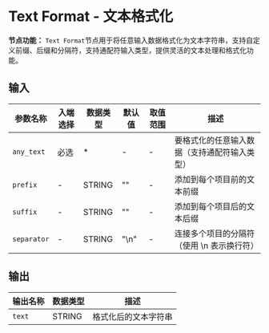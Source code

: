 # Text Format - 文本格式化

**节点功能：** `Text Format`节点用于将任意输入数据格式化为文本字符串，支持自定义前缀、后缀和分隔符，支持通配符输入类型，提供灵活的文本处理和格式化功能。

## 输入

| 参数名称 | 入端选择 | 数据类型 | 默认值 | 取值范围 | 描述 |
| -------- | -------- | -------- | ------ | -------- | ---- |
| `any_text` | 必选 | * | - | - | 要格式化的任意输入数据（支持通配符输入类型） |
| `prefix` | - | STRING | "" | - | 添加到每个项目前的文本前缀 |
| `suffix` | - | STRING | "" | - | 添加到每个项目后的文本后缀 |
| `separator` | - | STRING | "\\n" | - | 连接多个项目的分隔符（使用 \\n 表示换行符） |

## 输出

| 输出名称 | 数据类型 | 描述 |
|---------|----------|------|
| `text` | STRING | 格式化后的文本字符串 |